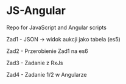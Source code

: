 
# JS-Angular
Repo for JavaScript and Angular scripts

Zad1 - JSON -> widok aukcji jako tabela (es5)

Zad2 - Przerobienie Zad1 na es6

Zad3 - Zadanie z RxJs

Zad4 - Zadanie 1/2 w Angularze

